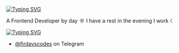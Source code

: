 [![Typing SVG](https://readme-typing-svg.herokuapp.com?color=%2336BCF7&lines=Hello+there+👋)](https://git.io/typing-svg)

A Frontend Developer by day ☼ I have a rest in the evening I work ☾

[![Typing SVG](https://readme-typing-svg.herokuapp.com?color=%2336BCF7&lines=Contact)](https://git.io/typing-svg)

- [@firdavscodes](https://telegram.com/firdavscodes) on Telegram 
